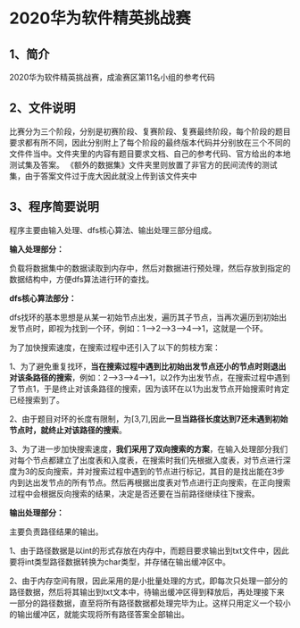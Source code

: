 # 2020华为软件精英挑战赛
## 1、简介
2020华为软件精英挑战赛，成渝赛区第11名小组的参考代码

## 2、文件说明
比赛分为三个阶段，分别是初赛阶段、复赛阶段、复赛最终阶段，每个阶段的题目要求都有所不同，因此分别附上了每个阶段的最终版本代码并分别放在三个不同的文件件当中。文件夹里的内容有题目要求文档、自己的参考代码、官方给出的本地测试集及答案。
《额外的数据集》文件夹里则放置了非官方的民间流传的测试集，由于答案文件过于庞大因此就没上传到该文件夹中

## 3、程序简要说明
程序主要由输入处理、dfs核心算法、输出处理三部分组成。


**输入处理部分：**

负载将数据集中的数据读取到内存中，然后对数据进行预处理，然后存放到指定的数据结构中，方便dfs算法进行环的查找。


**dfs核心算法部分：**

dfs找环的基本思想是从某一初始节点出发，遍历其子节点，当再次遍历到初始出发节点时，即视为找到一个环，例如：1-->2-->3-->4-->1，这就是一个环。


为了加快搜索速度，在搜索过程中还引入了以下的剪枝方案：

1、为了避免重复找环，**当在搜索过程中遇到比初始出发节点还小的节点时则退出对该条路径的搜索**，例如：2-->3-->4-->1，以2作为出发节点，在搜索过程中遇到了节点1，于是终止对该条路径的搜索，因为该环在以1为出发节点开始搜索时肯定已经搜索到了。

2、由于题目对环的长度有限制，为[3,7],因此**一旦当路径长度达到7还未遇到初始节点时，就终止对该路径的搜索**。

3、为了进一步加快搜索速度，**我们采用了双向搜索的方案**，在输入处理部分我们对每个节点都建立了出度表和入度表，在搜索时我们先根据入度表，对节点进行深度为3的反向搜索，并对搜索过程中遇到的节点进行标记，其目的是找出能在3步内到达出发节点的所有节点。然后再根据出度表对节点进行正向搜索，在正向搜索过程中会根据反向搜索的结果，决定是否还要在当前路径继续往下搜索。

**输出处理部分：**

主要负责路径结果的输出。

1、由于路径数据是以int的形式存放在内存中，而题目要求输出到txt文件中，因此要将int类型路径数据转换为char类型，并存储在输出缓冲区中。

2、由于内存空间有限，因此采用的是小批量处理的方式，即每次只处理一部分的路径数据，然后将其输出到txt文本中，待输出缓冲区得到释放后，再处理接下来一部分的路径数据，直至将所有路径数据都处理完毕为止。这样只用定义一个较小的输出缓冲区，就能实现将所有路径答案全部输出。